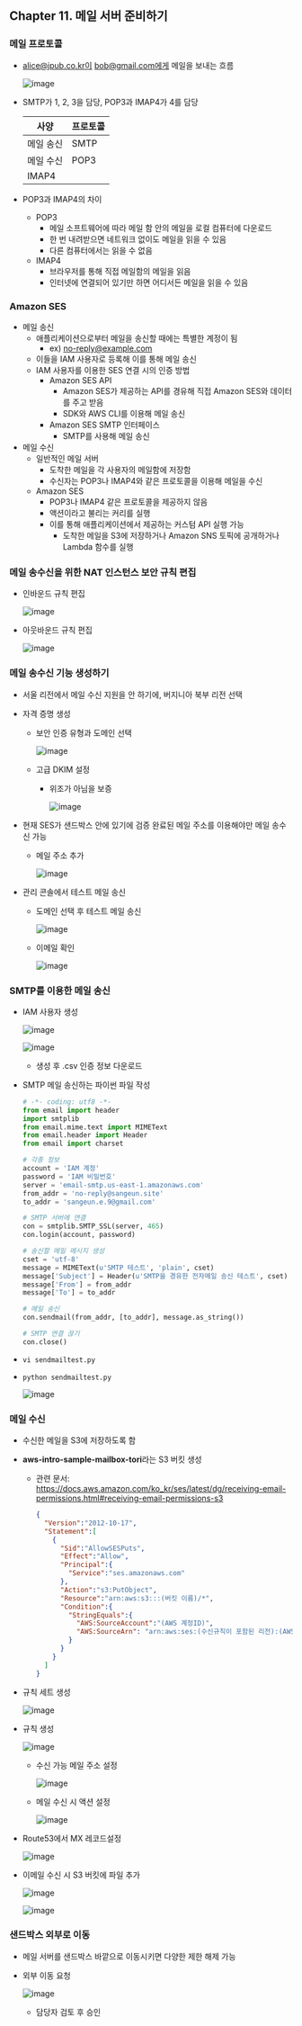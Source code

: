 ## Chapter 11. 메일 서버 준비하기

### 메일 프로토콜

- alice@jpub.co.kr이 bob@gmail.com에게 메일을 보내는 흐름
    
    ![image](https://github.com/sangeun99/hyundai-it-e-java-fullstack/assets/63828057/d73ec086-0404-48e4-9be1-f72043b3e8e8)
    
- SMTP가 1, 2, 3을 담당, POP3과 IMAP4가 4를 담당
    
    
    | 사양 | 프로토콜 |
    | --- | --- |
    | 메일 송신 | SMTP |
    | 메일 수신 | POP3
    IMAP4 |
- POP3과 IMAP4의 차이
    - POP3
        - 메일 소프트웨어에 따라 메일 함 안의 메일을 로컬 컴퓨터에 다운로드
        - 한 번 내려받으면 네트워크 없이도 메일을 읽을 수 있음
        - 다른 컴퓨터에서는 읽을 수 없음
    - IMAP4
        - 브라우저를 통해 직접 메일함의 메일을 읽음
        - 인터넷에 연결되어 있기만 하면 어디서든 메일을 읽을 수 있음

### Amazon SES

- 메일 송신
    - 애플리케이션으로부터 메일을 송신할 때에는 특별한 계정이 됨
        - ex) no-reply@example.com
    - 이들을 IAM 사용자로 등록해 이를 통해 메일 송신
    - IAM 사용자를 이용한 SES 연결 시의 인증 방법
        - Amazon SES API
            - Amazon SES가 제공하는 API를 경유해 직접 Amazon SES와 데이터를 주고 받음
            - SDK와 AWS CLI를 이용해 메일 송신
        - Amazon SES SMTP 인터페이스
            - SMTP를 사용해 메일 송신
- 메일 수신
    - 일반적인 메일 서버
        - 도착한 메일을 각 사용자의 메일함에 저장함
        - 수신자는 POP3나 IMAP4와 같은 프로토콜을 이용해 메일을 수신
    - Amazon SES
        - POP3나 IMAP4 같은 프로토콜을 제공하지 않음
        - 액션이라고 불리는 커리를 실행
        - 이를 통해 애플리케이션에서 제공하는 커스텀 API 실행 가능
            - 도착한 메일을 S3에 저장하거나 Amazon SNS 토픽에 공개하거나 Lambda 함수를 실행

### 메일 송수신을 위한 NAT 인스턴스 보안 규칙 편집

- 인바운드 규칙 편집
    
    ![image](https://github.com/sangeun99/hyundai-it-e-java-fullstack/assets/63828057/e764417a-d386-423b-a039-19fb6c3b3733)
    
- 아웃바운드 규칙 편집
    
    ![image](https://github.com/sangeun99/hyundai-it-e-java-fullstack/assets/63828057/b9fa02a5-cbb8-4bc6-9b22-7d9a3eb787d7)
    

### 메일 송수신 기능 생성하기

- 서울 리전에서 메일 수신 지원을 안 하기에, 버지니아 북부 리전 선택
- 자격 증명 생성
    - 보안 인증 유형과 도메인 선택
        
        ![image](https://github.com/sangeun99/hyundai-it-e-java-fullstack/assets/63828057/8d67b1c8-5c24-46e9-b485-996a36979c88)
        
    - 고급 DKIM 설정
        - 위조가 아님을 보증
            
            ![image](https://github.com/sangeun99/hyundai-it-e-java-fullstack/assets/63828057/4d7d0b3e-e289-4ce7-9558-fe8614d6e905)
            
- 현재 SES가 샌드박스 안에 있기에 검증 완료된 메일 주소를 이용해야만 메일 송수신 가능
    - 메일 주소 추가
        
        ![image](https://github.com/sangeun99/hyundai-it-e-java-fullstack/assets/63828057/ec431b3d-1273-455c-9f5b-37c0e5be649c)
        
- 관리 콘솔에서 테스트 메일 송신
    - 도메인 선택 후 테스트 메일 송신
        
        ![image](https://github.com/sangeun99/hyundai-it-e-java-fullstack/assets/63828057/618dbaa5-f63c-471b-9310-99e181ac7128)
        
    - 이메일 확인
        
        ![image](https://github.com/sangeun99/hyundai-it-e-java-fullstack/assets/63828057/83b8f6cd-f427-471d-a0f9-c192d969b9bc)
        

### SMTP를 이용한 메일 송신

- IAM 사용자 생성
    
    ![image](https://github.com/sangeun99/hyundai-it-e-java-fullstack/assets/63828057/09cda9c1-f6ee-4511-94ab-fdb096f6d5fd)
    
    ![image](https://github.com/sangeun99/hyundai-it-e-java-fullstack/assets/63828057/98702b22-629f-44fe-b7c3-3353f1655311)
    
    - 생성 후 .csv 인증 정보 다운로드
- SMTP 메일 송신하는 파이썬 파일 작성
    
    ```python
    # -*- coding: utf8 -*-
    from email import header
    import smtplib
    from email.mime.text import MIMEText
    from email.header import Header
    from email import charset
    
    # 각종 정보
    account = 'IAM 계정'
    password = 'IAM 비밀번호'
    server = 'email-smtp.us-east-1.amazonaws.com'
    from_addr = 'no-reply@sangeun.site'
    to_addr = 'sangeun.e.9@gmail.com'
    
    # SMTP 서버에 연결
    con = smtplib.SMTP_SSL(server, 465)
    con.login(account, password)
    
    # 송신할 메일 메시지 생성
    cset = 'utf-8'
    message = MIMEText(u'SMTP 테스트', 'plain', cset)
    message['Subject'] = Header(u'SMTP을 경유한 전자메일 송신 테스트', cset)
    message['From'] = from_addr
    message['To'] = to_addr
    
    # 메일 송신
    con.sendmail(from_addr, [to_addr], message.as_string())
    
    # SMTP 연결 끊기
    con.close()
    ```
    
- `vi sendmailtest.py`
- `python sendmailtest.py`
    
    ![image](https://github.com/sangeun99/hyundai-it-e-java-fullstack/assets/63828057/247b1093-d6e8-47e3-ae6a-16137e17f4ac)
    

### 메일 수신

- 수신한 메일을 S3에 저장하도록 함
- **aws-intro-sample-mailbox-tori**라는 S3 버킷 생성
    - 관련 문서: https://docs.aws.amazon.com/ko_kr/ses/latest/dg/receiving-email-permissions.html#receiving-email-permissions-s3
        
        ```json
        {
          "Version":"2012-10-17",
          "Statement":[
            {
              "Sid":"AllowSESPuts",
              "Effect":"Allow",
              "Principal":{
                "Service":"ses.amazonaws.com"
              },
              "Action":"s3:PutObject",
              "Resource":"arn:aws:s3:::(버킷 이름)/*",
              "Condition":{
                "StringEquals":{
                  "AWS:SourceAccount":"(AWS 계정ID)",
                  "AWS:SourceArn": "arn:aws:ses:(수신규칙이 포함된 리전):(AWS 계정ID):receipt-rule-set/(규칙 세트 이름):receipt-rule/(규칙 이름)"
                }
              }
            }
          ]
        }
        ```
        
- 규칙 세트 생성
    
    ![image](https://github.com/sangeun99/hyundai-it-e-java-fullstack/assets/63828057/34e2a3a8-2c74-4b0f-8fb3-8faa61fe8b91)
    
- 규칙 생성
    
    ![image](https://github.com/sangeun99/hyundai-it-e-java-fullstack/assets/63828057/2425d143-c7f3-4e7b-a819-a0877be22a4f)
    
    - 수신 가능 메일 주소 설정
        
        ![image](https://github.com/sangeun99/hyundai-it-e-java-fullstack/assets/63828057/4f1fb4a4-3166-4dee-bf45-1ea3941e2717)
        
    - 메일 수신 시 액션 설정
        
        ![image](https://github.com/sangeun99/hyundai-it-e-java-fullstack/assets/63828057/f358fe17-3863-449f-870b-aa390591d5c1)
        
- Route53에서 MX 레코드설정
    
    ![image](https://github.com/sangeun99/hyundai-it-e-java-fullstack/assets/63828057/c83f96d8-5e8a-4bf6-816b-c4e879766a71)
    
- 이메일 수신 시 S3 버킷에 파일 추가
    
    ![image](https://github.com/sangeun99/hyundai-it-e-java-fullstack/assets/63828057/197cb939-dc06-4d3b-a7c4-588efb621118)
    
    ![image](https://github.com/sangeun99/hyundai-it-e-java-fullstack/assets/63828057/e1dafd95-98c1-40c7-a1b9-bcf05dfd16cc)
    

### 샌드박스 외부로 이동

- 메일 서버를 샌드박스 바깥으로 이동시키면 다양한 제한 해제 가능
- 외부 이동 요청
    
    ![image](https://github.com/sangeun99/hyundai-it-e-java-fullstack/assets/63828057/6cbde235-54a2-451e-a109-d8fce4ed2f69)
    
    - 담당자 검토 후 승인 